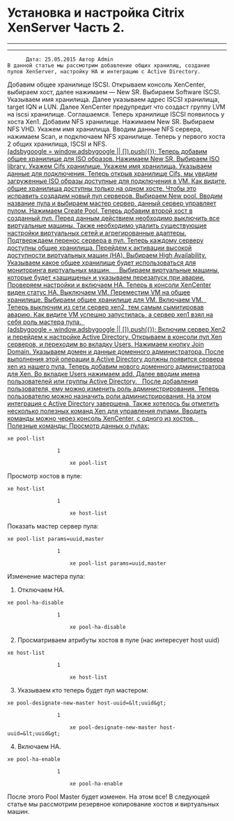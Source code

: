 #                 	Установка и настройка Citrix XenServer Часть 2.                	  
***            ***

			
            
		

    




	
    	  Дата: 25.05.2015 Автор Admin  
	В данной статье мы рассмотрим добавление общих хранилищ, создание пулов XenServer, настройку HA и интеграцию с Active Directory.
Добавим общее хранилище ISCSI.
Открываем консоль XenCenter, выбираем хост, далее нажимаем &#8212; New SR.
Выбираем Software ISCSI.
Указываем имя хранилища.
Далее указываем адрес ISCSI хранилища, target IQN и LUN.
Далее XenCenter предупредит что создаст группу LVM на iscsi хранилище. Соглашаемся.
Теперь хранилище ISCSI появилось у хоста Xen1.
Добавим NFS хранилище. Нажимаем New SR.
Выбираем NFS VHD.
Укажем имя хранилища.
Вводим данные NFS сервера, нажимаем Scan, и подключаем NFS хранилище.
Теперь у первого хоста 2 общих хранилища, ISCSI и NFS.
<ins class="adsbygoogle"
     style="display:block"
     data-ad-client="ca-pub-1890562251101921"
     data-ad-slot="9117958896"
     data-ad-format="auto">
(adsbygoogle = window.adsbygoogle || []).push({});
Теперь добавим общее хранилище для ISO образов.
Нажимаем New SR.
Выбираем ISO library. Укажем Cifs хранилище.
Укажем имя хранилища.
Указываем данные для подключения.
Теперь открыв хранилище Cifs, мы увидим загруженные ISO образы доступные для подключения в VM.
Как видите, общие хранилища доступны только на одном хосте. Чтобы это исправить создадим новый пул серверов.
Выбираем New pool.
Вводим название пула и выбираем мастер сервер, данный сервер управляет пулом.
Нажимаем Create Pool.
Теперь добавим второй хост в созданный пул.
Перед данным действием необходимо выключить все виртуальные машины.
Также необходимо удалить существующие настройки виртуальных сетей и агрегированные адаптеры.
Подтверждаем перенос сервера в пул.
Теперь каждому серверу доступны общие хранилища.
Перейдем к активации высокой доступности виртуальных машин (HA).
Выбираем High Availability.
Указываем какое общее хранилище будет использоваться для мониторинга виртуальных машин.
&nbsp;
&nbsp;
Выбираем виртуальные машины, которые будет &#171;защищены&#187; и указываем перезапуск при аварии.
Проверяем настройки и включаем HA.
Теперь в консоли XenCenter виден статус HA.
Выключаем VM.
Переместим VM на общее хранилище.
Выбираем общее хранилище для VM.
Включаем VM.
&nbsp;
Теперь выключим из сети сервер xen2, тем самым сымитировав аварию.
Как видите VM успешно запустилась, а сервер xen1 взял на себя роль мастера пула.
&nbsp;
<ins class="adsbygoogle"
     style="display:block"
     data-ad-client="ca-pub-1890562251101921"
     data-ad-slot="9117958896"
     data-ad-format="auto">
(adsbygoogle = window.adsbygoogle || []).push({});
Включим сервер Xen2 и перейдем к настройке Active Directory.
Открываем в консоли пул Xen серверов, и переходим во вкладку Users.
Нажимаем кнопку Join Domain.
Указываем домен и данные доменного администратора.
После выполнения этой операции в Active Directory должны появится сервера xen из нашего пула.
Теперь добавим нового доменного администратора для Xen.
Во вкладке Users нажимаем add.
Далее вводим имена пользователей или группы Active Directory.
&nbsp;
После добавления пользователя, ему можно изменить роль администрирования.
Теперь пользователю можно назначить роли администрирования.
На этом интеграция с Active Directory завершена.
Также хотелось бы отметить несколько полезных команд Xen для управления пулами.
Вводить команды можно через консоль XenCenter, с одного из хостов.
&nbsp;
Полезные команды:
Просмотр данных о пулах:

		
		
			
			
			
```
xe pool-list
```
			
				
					
				
					1
				
						xe pool-list
					
				
			
		

Просмотр хостов в пуле:

		
		
			
			
			
```
xe host-list
```
			
				
					
				
					1
				
						xe host-list
					
				
			
		

Показать мастер сервер пула:

		
		
			
			
			
```
xe pool-list params=uuid,master
```
			
				
					
				
					1
				
						xe pool-list params=uuid,master
					
				
			
		

Изменение мастера пула:
1) Отключаем HA.

		
		
			
			
			
```
xe pool-ha-disable
```
			
				
					
				
					1
				
						xe pool-ha-disable
					
				
			
		

2) Просматриваем атрибуты хостов в пуле (нас интересует host uuid)

		
		
			
			
			
```
xe host-list
```
			
				
					
				
					1
				
						xe host-list
					
				
			
		

3) Указываем кто теперь будет пул мастером:

		
		
			
			
			
```
xe pool-designate-new-master host-uuid=&lt;uuid&gt;
```
			
				
					
				
					1
				
						xe pool-designate-new-master host-uuid=&lt;uuid&gt;
					
				
			
		

4) Включаем HA.

		
		
			
			
			
```
xe pool-ha-enable
```
			
				
					
				
					1
				
						xe pool-ha-enable
					
				
			
		

После этого Pool Master будет изменен.
На этом все! В следующей статье мы рассмотрим резервное копирование хостов и виртуальных машин.
